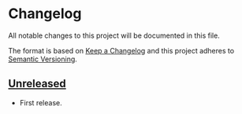 # Changelog

All notable changes to this project will be documented in this file.

The format is based on [Keep a Changelog](http://keepachangelog.com/en/1.0.0/)
and this project adheres to [Semantic Versioning](http://semver.org/spec/v2.0.0.html).

## [Unreleased]

* First release.

[Unreleased]: https://github.com/shimataro/value-schema/compare/v0.1.0...HEAD
[0.1.0]: https://github.com/shimataro/value-schema/compare/273024e6ed4206bca92f810282016d9bfcdb8546...v0.1.0
